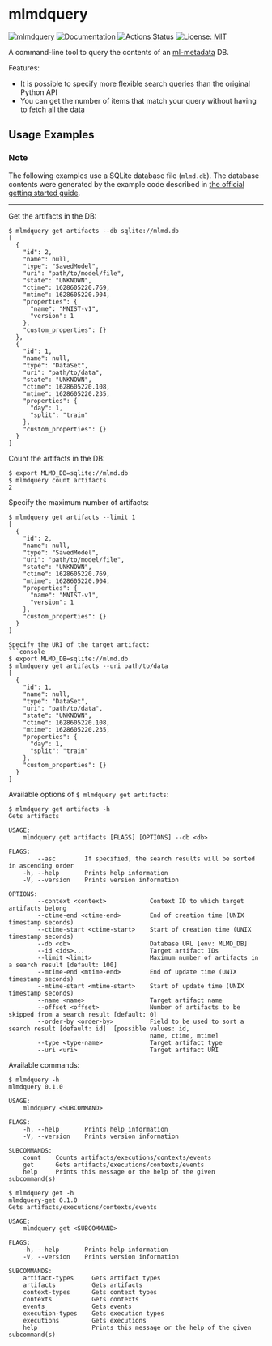 mlmdquery
=========

[![mlmdquery](https://img.shields.io/crates/v/mlmdquery.svg)](https://crates.io/crates/mlmdquery)
[![Documentation](https://docs.rs/mlmdquery/badge.svg)](https://docs.rs/mlmdquery)
[![Actions Status](https://github.com/sile/mlmdquery/workflows/CI/badge.svg)](https://github.com/sile/mlmdquery/actions)
[![License: MIT](https://img.shields.io/badge/license-MIT-blue.svg)](LICENSE)

A command-line tool to query the contents of an [ml-metadata](https://github.com/google/ml-metadata) DB.

Features:
- It is possible to specify more flexible search queries than the original Python API
- You can get the number of items that match your query without having to fetch all the data

Usage Examples
--------------

### Note

The following examples use a SQLite database file (`mlmd.db`).
The database contents were generated by the example code described in
[the official getting started guide](https://github.com/google/ml-metadata/blob/master/g3doc/get_started.md).

---

Get the artifacts in the DB:
```console
$ mlmdquery get artifacts --db sqlite://mlmd.db
[
  {
    "id": 2,
    "name": null,
    "type": "SavedModel",
    "uri": "path/to/model/file",
    "state": "UNKNOWN",
    "ctime": 1628605220.769,
    "mtime": 1628605220.904,
    "properties": {
      "name": "MNIST-v1",
      "version": 1
    },
    "custom_properties": {}
  },
  {
    "id": 1,
    "name": null,
    "type": "DataSet",
    "uri": "path/to/data",
    "state": "UNKNOWN",
    "ctime": 1628605220.108,
    "mtime": 1628605220.235,
    "properties": {
      "day": 1,
      "split": "train"
    },
    "custom_properties": {}
  }
]
```

Count the artifacts in the DB:
```console
$ export MLMD_DB=sqlite://mlmd.db
$ mlmdquery count artifacts
2
```

Specify the maximum number of artifacts:
```console
$ mlmdquery get artifacts --limit 1
[
  {
    "id": 2,
    "name": null,
    "type": "SavedModel",
    "uri": "path/to/model/file",
    "state": "UNKNOWN",
    "ctime": 1628605220.769,
    "mtime": 1628605220.904,
    "properties": {
      "name": "MNIST-v1",
      "version": 1
    },
    "custom_properties": {}
  }
]

Specify the URI of the target artifact:
```console
$ export MLMD_DB=sqlite://mlmd.db
$ mlmdquery get artifacts --uri path/to/data
[
  {
    "id": 1,
    "name": null,
    "type": "DataSet",
    "uri": "path/to/data",
    "state": "UNKNOWN",
    "ctime": 1628605220.108,
    "mtime": 1628605220.235,
    "properties": {
      "day": 1,
      "split": "train"
    },
    "custom_properties": {}
  }
]
```

Available options of `$ mlmdquery get artifacts`:
```console
$ mlmdquery get artifacts -h
Gets artifacts

USAGE:
    mlmdquery get artifacts [FLAGS] [OPTIONS] --db <db>

FLAGS:
        --asc        If specified, the search results will be sorted in ascending order
    -h, --help       Prints help information
    -V, --version    Prints version information

OPTIONS:
        --context <context>            Context ID to which target artifacts belong
        --ctime-end <ctime-end>        End of creation time (UNIX timestamp seconds)
        --ctime-start <ctime-start>    Start of creation time (UNIX timestamp seconds)
        --db <db>                      Database URL [env: MLMD_DB]
        --id <ids>...                  Target artifact IDs
        --limit <limit>                Maximum number of artifacts in a search result [default: 100]
        --mtime-end <mtime-end>        End of update time (UNIX timestamp seconds)
        --mtime-start <mtime-start>    Start of update time (UNIX timestamp seconds)
        --name <name>                  Target artifact name
        --offset <offset>              Number of artifacts to be skipped from a search result [default: 0]
        --order-by <order-by>          Field to be used to sort a search result [default: id]  [possible values: id,
                                       name, ctime, mtime]
        --type <type-name>             Target artifact type
        --uri <uri>                    Target artifact URI
```

Available commands:
```console
$ mlmdquery -h
mlmdquery 0.1.0

USAGE:
    mlmdquery <SUBCOMMAND>

FLAGS:
    -h, --help       Prints help information
    -V, --version    Prints version information

SUBCOMMANDS:
    count    Counts artifacts/executions/contexts/events
    get      Gets artifacts/executions/contexts/events
    help     Prints this message or the help of the given subcommand(s)

$ mlmdquery get -h
mlmdquery-get 0.1.0
Gets artifacts/executions/contexts/events

USAGE:
    mlmdquery get <SUBCOMMAND>

FLAGS:
    -h, --help       Prints help information
    -V, --version    Prints version information

SUBCOMMANDS:
    artifact-types     Gets artifact types
    artifacts          Gets artifacts
    context-types      Gets context types
    contexts           Gets contexts
    events             Gets events
    execution-types    Gets execution types
    executions         Gets executions
    help               Prints this message or the help of the given subcommand(s)
```
